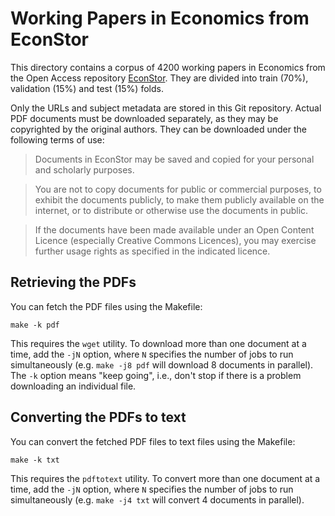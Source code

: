 # Working Papers in Economics from EconStor

This directory contains a corpus of 4200 working papers in Economics from
the Open Access repository [EconStor](https://www.econstor.eu). They are
divided into train (70%), validation (15%) and test (15%) folds.

Only the URLs and subject metadata are stored in this Git repository. Actual
PDF documents must be downloaded separately, as they may be copyrighted by the
original authors. They can be downloaded under the following terms of use:

> Documents in EconStor may be saved and copied for your personal and scholarly purposes.

> You are not to copy documents for public or commercial purposes, to exhibit the documents publicly, to make them publicly available on the internet, or to distribute or otherwise use the documents in public.

> If the documents have been made available under an Open Content Licence (especially Creative Commons Licences), you may exercise further usage rights as specified in the indicated licence.

## Retrieving the PDFs

You can fetch the PDF files using the Makefile:

    make -k pdf

This requires the `wget` utility. To download more than one document at a time,
add the `-jN` option, where `N` specifies the number of jobs to run
simultaneously (e.g. `make -j8 pdf` will download 8 documents in parallel).
The `-k` option means "keep going", i.e., don't stop if there is a problem
downloading an individual file.

## Converting the PDFs to text

You can convert the fetched PDF files to text files using the Makefile:

    make -k txt

This requires the `pdftotext` utility. To convert more than one document at a time,
add the `-jN` option, where `N` specifies the number of jobs to run
simultaneously (e.g. `make -j4 txt` will convert 4 documents in parallel).
